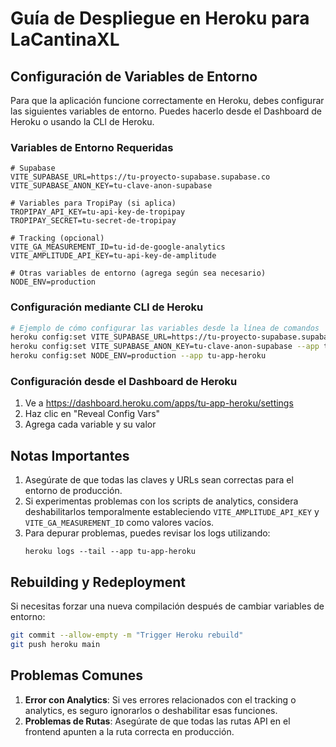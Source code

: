 # Guía de Despliegue en Heroku para LaCantinaXL

## Configuración de Variables de Entorno

Para que la aplicación funcione correctamente en Heroku, debes configurar las siguientes variables de entorno. Puedes hacerlo desde el Dashboard de Heroku o usando la CLI de Heroku.

### Variables de Entorno Requeridas

```
# Supabase
VITE_SUPABASE_URL=https://tu-proyecto-supabase.supabase.co
VITE_SUPABASE_ANON_KEY=tu-clave-anon-supabase

# Variables para TropiPay (si aplica)
TROPIPAY_API_KEY=tu-api-key-de-tropipay
TROPIPAY_SECRET=tu-secret-de-tropipay

# Tracking (opcional)
VITE_GA_MEASUREMENT_ID=tu-id-de-google-analytics
VITE_AMPLITUDE_API_KEY=tu-api-key-de-amplitude

# Otras variables de entorno (agrega según sea necesario)
NODE_ENV=production
```

### Configuración mediante CLI de Heroku

```bash
# Ejemplo de cómo configurar las variables desde la línea de comandos
heroku config:set VITE_SUPABASE_URL=https://tu-proyecto-supabase.supabase.co --app tu-app-heroku
heroku config:set VITE_SUPABASE_ANON_KEY=tu-clave-anon-supabase --app tu-app-heroku
heroku config:set NODE_ENV=production --app tu-app-heroku
```

### Configuración desde el Dashboard de Heroku

1. Ve a https://dashboard.heroku.com/apps/tu-app-heroku/settings
2. Haz clic en "Reveal Config Vars"
3. Agrega cada variable y su valor

## Notas Importantes

1. Asegúrate de que todas las claves y URLs sean correctas para el entorno de producción.
2. Si experimentas problemas con los scripts de analytics, considera deshabilitarlos temporalmente estableciendo `VITE_AMPLITUDE_API_KEY` y `VITE_GA_MEASUREMENT_ID` como valores vacíos.
3. Para depurar problemas, puedes revisar los logs utilizando:
   ```
   heroku logs --tail --app tu-app-heroku
   ```

## Rebuilding y Redeployment

Si necesitas forzar una nueva compilación después de cambiar variables de entorno:

```bash
git commit --allow-empty -m "Trigger Heroku rebuild"
git push heroku main
```

## Problemas Comunes

1. **Error con Analytics**: Si ves errores relacionados con el tracking o analytics, es seguro ignorarlos o deshabilitar esas funciones.
2. **Problemas de Rutas**: Asegúrate de que todas las rutas API en el frontend apunten a la ruta correcta en producción.